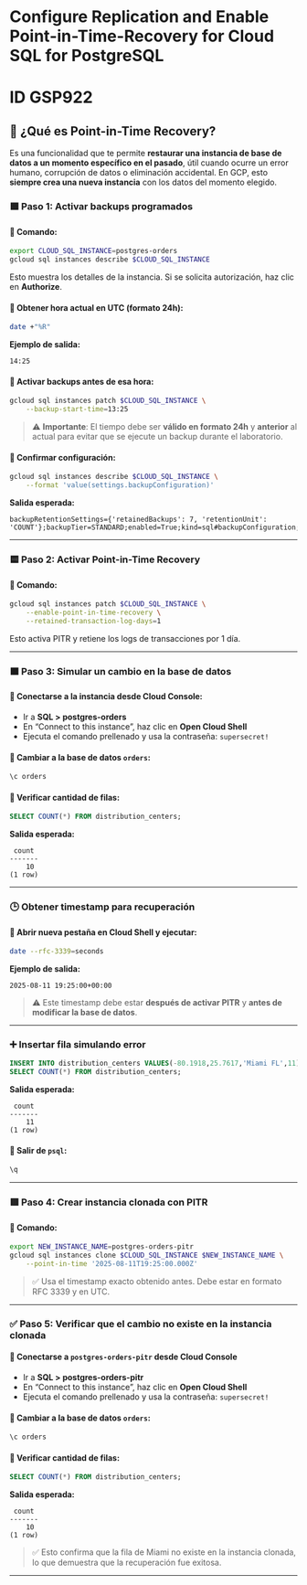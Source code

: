 # Configure Replication and Enable Point-in-Time-Recovery for Cloud SQL for PostgreSQL

# ID GSP922 

 
## 🧠 ¿Qué es Point-in-Time Recovery?

Es una funcionalidad que te permite **restaurar una instancia de base de datos a un momento específico en el pasado**, útil cuando ocurre un error humano, corrupción de datos o eliminación accidental. En GCP, esto **siempre crea una nueva instancia** con los datos del momento elegido.

 
  
 
### 🟩 **Paso 1: Activar backups programados**

#### 📌 Comando:
```bash
export CLOUD_SQL_INSTANCE=postgres-orders
gcloud sql instances describe $CLOUD_SQL_INSTANCE
```

Esto muestra los detalles de la instancia. Si se solicita autorización, haz clic en **Authorize**.

#### 📌 Obtener hora actual en UTC (formato 24h):
```bash
date +"%R"
```

**Ejemplo de salida:**
```
14:25
```

#### 📌 Activar backups antes de esa hora:
```bash
gcloud sql instances patch $CLOUD_SQL_INSTANCE \
    --backup-start-time=13:25
```

> ⚠️ **Importante**: El tiempo debe ser **válido en formato 24h** y **anterior** al actual para evitar que se ejecute un backup durante el laboratorio.

#### 📌 Confirmar configuración:
```bash
gcloud sql instances describe $CLOUD_SQL_INSTANCE \
    --format 'value(settings.backupConfiguration)'
```

**Salida esperada:**
```
backupRetentionSettings={'retainedBackups': 7, 'retentionUnit': 'COUNT'};backupTier=STANDARD;enabled=True;kind=sql#backupConfiguration;startTime=18:30;transactionLogRetentionDays=7;transactionalLogStorageState=TRANSACTIONAL_LOG_STORAGE_STATE_UNSPECIFIED
```

---

### 🟨 **Paso 2: Activar Point-in-Time Recovery**

#### 📌 Comando:
```bash
gcloud sql instances patch $CLOUD_SQL_INSTANCE \
    --enable-point-in-time-recovery \
    --retained-transaction-log-days=1
```

Esto activa PITR y retiene los logs de transacciones por 1 día.

---

### 🟧 **Paso 3: Simular un cambio en la base de datos**

#### 📌 Conectarse a la instancia desde Cloud Console:
- Ir a **SQL > postgres-orders**
- En “Connect to this instance”, haz clic en **Open Cloud Shell**
- Ejecuta el comando prellenado y usa la contraseña: `supersecret!`

#### 📌 Cambiar a la base de datos `orders`:
```sql
\c orders
```

#### 📌 Verificar cantidad de filas:
```sql
SELECT COUNT(*) FROM distribution_centers;
```

**Salida esperada:**
```
 count
-------
    10
(1 row)
```

---

### 🕒 **Obtener timestamp para recuperación**

#### 📌 Abrir nueva pestaña en Cloud Shell y ejecutar:
```bash
date --rfc-3339=seconds
```

**Ejemplo de salida:**
```
2025-08-11 19:25:00+00:00
```

> ⚠️ Este timestamp debe estar **después de activar PITR** y **antes de modificar la base de datos**.

---

### ➕ **Insertar fila simulando error**

```sql
INSERT INTO distribution_centers VALUES(-80.1918,25.7617,'Miami FL',11);
SELECT COUNT(*) FROM distribution_centers;
```

**Salida esperada:**
```
 count
-------
    11
(1 row)
```

#### 📌 Salir de `psql`:
```sql
\q
```

---

### 🟥 **Paso 4: Crear instancia clonada con PITR**

#### 📌 Comando:
```bash
export NEW_INSTANCE_NAME=postgres-orders-pitr
gcloud sql instances clone $CLOUD_SQL_INSTANCE $NEW_INSTANCE_NAME \
    --point-in-time '2025-08-11T19:25:00.000Z'
```

> ✅ Usa el timestamp exacto obtenido antes. Debe estar en formato RFC 3339 y en UTC.

---

### ✅ **Paso 5: Verificar que el cambio no existe en la instancia clonada**

#### 📌 Conectarse a `postgres-orders-pitr` desde Cloud Console

- Ir a **SQL > postgres-orders-pitr**
- En “Connect to this instance”, haz clic en **Open Cloud Shell**
- Ejecuta el comando prellenado y usa la contraseña: `supersecret!`

#### 📌 Cambiar a la base de datos `orders`:
```sql
\c orders
```

#### 📌 Verificar cantidad de filas:
```sql
SELECT COUNT(*) FROM distribution_centers;
```

**Salida esperada:**
```
 count
-------
    10
(1 row)
```

> ✅ Esto confirma que la fila de Miami no existe en la instancia clonada, lo que demuestra que la recuperación fue exitosa.

---
 
